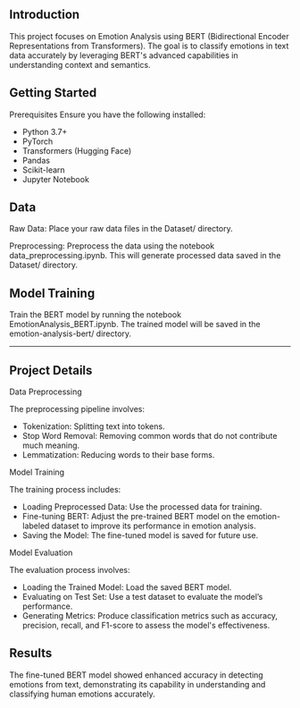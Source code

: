 ## Introduction

This project focuses on Emotion Analysis using BERT (Bidirectional Encoder Representations from Transformers). The goal is to classify emotions in text data accurately by leveraging BERT's advanced capabilities in understanding context and semantics.

## Getting Started
Prerequisites
Ensure you have the following installed:

- Python 3.7+
- PyTorch
- Transformers (Hugging Face)
- Pandas
- Scikit-learn
- Jupyter Notebook

## Data
Raw Data: Place your raw data files in the Dataset/ directory.

Preprocessing: Preprocess the data using the notebook data_preprocessing.ipynb. This will generate processed data saved in the Dataset/ directory.

## Model Training
Train the BERT model by running the notebook EmotionAnalysis_BERT.ipynb. The trained model will be saved in the emotion-analysis-bert/ directory.

***

## Project Details
Data Preprocessing

The preprocessing pipeline involves:

- Tokenization: Splitting text into tokens.
- Stop Word Removal: Removing common words that do not contribute much meaning.
- Lemmatization: Reducing words to their base forms.


Model Training

The training process includes:

- Loading Preprocessed Data: Use the processed data for training.
- Fine-tuning BERT: Adjust the pre-trained BERT model on the emotion-labeled dataset to improve its performance in emotion analysis.
- Saving the Model: The fine-tuned model is saved for future use.

Model Evaluation

The evaluation process involves:

- Loading the Trained Model: Load the saved BERT model.
- Evaluating on Test Set: Use a test dataset to evaluate the model’s performance.
- Generating Metrics: Produce classification metrics such as accuracy, precision, recall, and F1-score to assess the model's effectiveness.

## Results
The fine-tuned BERT model showed enhanced accuracy in detecting emotions from text, demonstrating its capability in understanding and classifying human emotions accurately.
